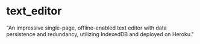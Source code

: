 # text_editor
"An impressive single-page, offline-enabled text editor with data persistence and redundancy, utilizing IndexedDB and deployed on Heroku."
